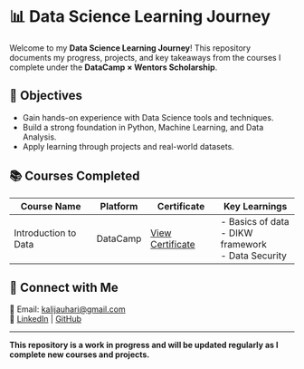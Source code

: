 # 📊 Data Science Learning Journey  

Welcome to my **Data Science Learning Journey**! This repository documents my progress, projects, and key takeaways from the courses I complete under the **DataCamp × Wentors Scholarship**.  

## 🎯 Objectives  
- Gain hands-on experience with Data Science tools and techniques.  
- Build a strong foundation in Python, Machine Learning, and Data Analysis.  
- Apply learning through projects and real-world datasets.

## 📚 Courses Completed  
| Course Name | Platform | Certificate | Key Learnings |
|------------|----------|-------------|--------------|
| Introduction to Data | DataCamp | [View Certificate](https://www.datacamp.com/completed/statement-of-accomplishment/course/bf654b421842a02b830dde505076d066ddb178c9) | - Basics of data <br> - DIKW framework <br> - Data Security |


## 🌟 Connect with Me  
📩 Email: kalijauhari@gmail.com  
🔗 [LinkedIn](https://www.linkedin.com/in/kali-johari-5467721b7) | [GitHub](https://github.com/kalijauhari)  

---

**This repository is a work in progress and will be updated regularly as I complete new courses and projects.**
